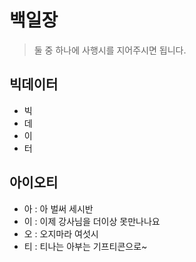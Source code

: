 # 백일장

> 둘 중 하나에 사행시를 지어주시면 됩니다.

## 빅데이터

* 빅
* 데
* 이
* 터

## 아이오티

* 아 :  아 벌써 세시반
* 이 : 이제 강사님을 더이상 못만나나요
* 오 : 오지마라 여섯시
* 티 : 티나는 아부는 기프티콘으로~